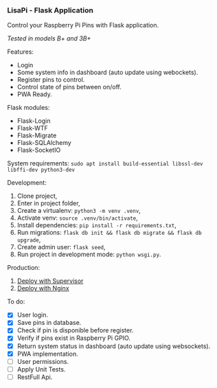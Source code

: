 ### LisaPi - Flask Application

Control your Raspberry Pi Pins with Flask application.

*Tested in models B+ and 3B+*


Features:
- Login
- Some system info in dashboard (auto update using webockets).
- Register pins to control.
- Control state of pins between on/off.
- PWA Ready.


Flask modules:
- Flask-Login
- Flask-WTF
- Flask-Migrate
- Flask-SQLAlchemy
- Flask-SocketIO


System requirements:
```sudo apt install build-essential libssl-dev libffi-dev python3-dev```


Development:
  1. Clone project,
  2. Enter in project folder,
  3. Create a virtualenv: ```python3 -m venv .venv```,
  4. Activate venv: ```source .venv/bin/activate```,
  5. Install dependencies: ```pip install -r requirements.txt```,
  6. Run migrations: ```flask db init && flask db migrate && flask db upgrade```,
  7. Create admin user: ```flask seed```,
  8. Run project in development mode: ```python wsgi.py```.


Production:
  1. [Deploy with Supervisor](https://github.com/bergpb/lisapi/wiki/Deploy-with-Supervisor)
  2. [Deploy with Nginx](https://github.com/bergpb/lisapi/wiki/Deploy-with-Nginx)


To do:
- [x] User login.
- [x] Save pins in database.
- [x] Check if pin is disponible before register.
- [x] Verify if pins exist in Raspberry Pi GPIO.
- [x] Return system status in dashboard (auto update using websockets).
- [X] PWA implementation.
- [ ] User permissions.
- [ ] Apply Unit Tests.
- [ ] RestFull Api.
